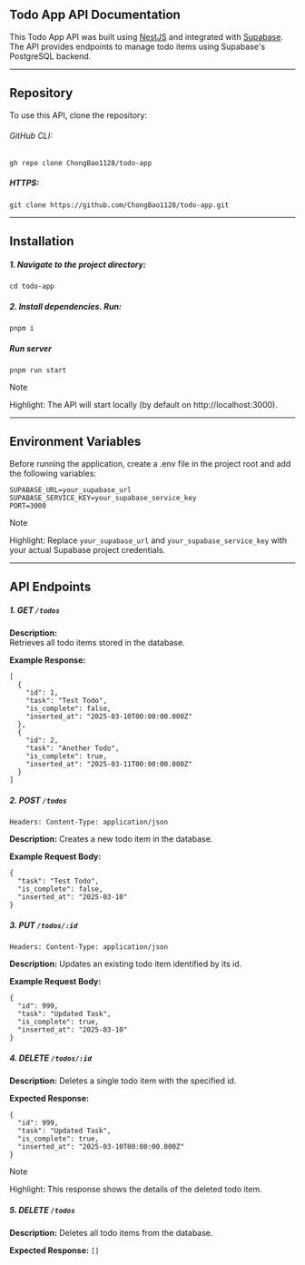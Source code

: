 ## Todo App API Documentation

This Todo App API was built using [NestJS](https://nestjs.com/) and integrated with [Supabase](https://supabase.com/). The API provides endpoints to manage todo items using Supabase's PostgreSQL backend.

---

## Repository

To use this API, clone the repository:

###### GitHub CLI:

```
gh repo clone ChongBao1128/todo-app
```

##### HTTPS:

```
git clone https://github.com/ChongBao1128/todo-app.git
```

---

## Installation

##### 1. Navigate to the project directory:

```
cd todo-app
```

##### 2. Install dependencies. Run:

```
pnpm i
```

##### Run server

```
pnpm run start
```

> [!Note]
> Highlight: The API will start locally (by default on http://localhost:3000).

---

## Environment Variables

Before running the application, create a .env file in the project root and add the following variables:

```
SUPABASE_URL=your_supabase_url
SUPABASE_SERVICE_KEY=your_supabase_service_key
PORT=3000
```

> [!Note]
> Highlight: Replace `your_supabase_url` and `your_supabase_service_key` with your actual Supabase project credentials.

---

## API Endpoints

##### 1. GET `/todos`

**Description:**  
Retrieves all todo items stored in the database.

**Example Response:**

```
[
  {
    "id": 1,
    "task": "Test Todo",
    "is_complete": false,
    "inserted_at": "2025-03-10T00:00:00.000Z"
  },
  {
    "id": 2,
    "task": "Another Todo",
    "is_complete": true,
    "inserted_at": "2025-03-11T00:00:00.000Z"
  }
]
```

##### 2. POST `/todos`

`Headers: Content-Type: application/json`

**Description:**
Creates a new todo item in the database.

**Example Request Body:**

```
{
  "task": "Test Todo",
  "is_complete": false,
  "inserted_at": "2025-03-10"
}
```

##### 3. PUT `/todos/:id`

`Headers: Content-Type: application/json`

**Description:**
Updates an existing todo item identified by its id.

**Example Request Body:**

```
{
  "id": 999,
  "task": "Updated Task",
  "is_complete": true,
  "inserted_at": "2025-03-10"
}
```

##### 4. DELETE `/todos/:id`

**Description:**
Deletes a single todo item with the specified id.

**Expected Response:**

```
{
  "id": 999,
  "task": "Updated Task",
  "is_complete": true,
  "inserted_at": "2025-03-10T00:00:00.000Z"
}
```

> [!Note]
> Highlight: This response shows the details of the deleted todo item.

##### 5. DELETE `/todos`

**Description:**
Deletes all todo items from the database.

**Expected Response:**
`[]`
